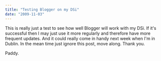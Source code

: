 ```yaml
---
title: "Testing Blogger on my DSi"
date: "2009-11-03"
---
```

This is really just a test to see how well Blogger will work with my DSi. If it's successful then I may just use it more regularly and therefore have more frequent updates. And it could really come in handy next week when I'm in Dublin. In the mean time just ignore this post, move along. Thank you.

Paddy.